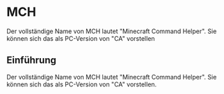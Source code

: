 # MCH
Der vollständige Name von MCH lautet "Minecraft Command Helper". Sie können sich das als PC-Version von "CA" vorstellen
## Einführung
Der vollständige Name von MCH lautet "Minecraft Command Helper". Sie können sich das als PC-Version von "CA" vorstellen.
